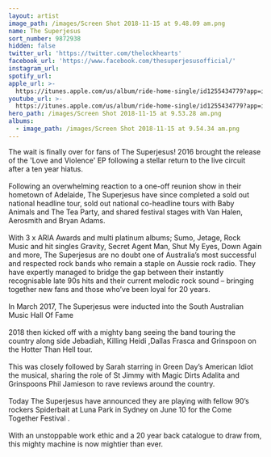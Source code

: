 ```yaml
---
layout: artist
image_path: /images/Screen Shot 2018-11-15 at 9.48.09 am.png
name: The Superjesus
sort_number: 9872938
hidden: false
twitter_url: 'https://twitter.com/thelockhearts'
facebook_url: 'https://www.facebook.com/thesuperjesusofficial/'
instagram_url:
spotify_url:
apple_url: >-
  https://itunes.apple.com/us/album/ride-home-single/id1255434779?app=itunes&ign-mpt=uo%3D4
youtube_url: >-
  https://itunes.apple.com/us/album/ride-home-single/id1255434779?app=itunes&ign-mpt=uo%3D4
hero_path: /images/Screen Shot 2018-11-15 at 9.53.28 am.png
albums:
  - image_path: /images/Screen Shot 2018-11-15 at 9.54.34 am.png
---
```


The wait is finally over for fans of The Superjesus! 2016 brought the release of the 'Love and Violence' EP following a stellar return to the live circuit after a ten year hiatus.<br><br>Following an overwhelming reaction to a one-off reunion show in their hometown of Adelaide, The Superjesus have since completed a sold out national headline tour, sold out national co-headline tours with Baby Animals and The Tea Party, and shared festival stages with Van Halen, Aerosmith and Bryan Adams.<br><br>With 3 x ARIA Awards and multi platinum albums; Sumo, Jetage, Rock Music and hit singles Gravity, Secret Agent Man, Shut My Eyes, Down Again and more, The Superjesus are no doubt one of Australia’s most successful and respected rock bands who remain a staple on Aussie rock radio. They have expertly managed to bridge the gap between their instantly recognisable late 90s hits and their current melodic rock sound – bringing together new fans and those who’ve been loyal for 20 years.<br><br>In March 2017, The Superjesus were inducted into the South Australian Music Hall Of Fame<br><br>2018 then kicked off with a mighty bang seeing the band touring the country along side Jebadiah, Killing Heidi ,Dallas Frasca and Grinspoon on the Hotter Than Hell tour.&nbsp;<br><br>This was closely followed by Sarah starring in Green Day’s American Idiot the musical, sharing the role of St Jimmy with Magic Dirts Adalita and Grinspoons Phil Jamieson to rave reviews around the country.&nbsp;<br><br>Today The Superjesus have announced they are playing with fellow 90’s rockers Spiderbait at Luna Park in Sydney on June 10 for the Come Together Festival .<br><br>With an unstoppable work ethic and a 20 year back catalogue to draw from, this mighty machine is now mightier than ever.&nbsp;